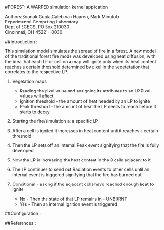 #FOREST: A WARPED simulation kernel application

Authors:Sounak Gupta,Caleb van Haaren, Mark Minutolo <br>
Experimental Computing Laboratory <br>
Dept of ECECS, PO Box 210030 <br>
Cincinnati, OH  45221--0030 <br>

##Introduction :

This simulation model simulates the spread of fire in a forest. A new model of the traditional
forest fire mode was developed using heat diffusion, with the idea that each LP or cell on a 
map will ignite only when its heat content reaches a certain threshold determined by pixel in 
the vegetetation that correlates to the respective LP.

1. Vegetation maps
    - Reading the pixel value and assigning its attributes to an LP
    Pixel values will affect
    + Ignition threshold -  the amount of heat needed by an LP to ignite
    + Peak threshold - the amount of heat the LP needs to reach before it starts to decay

2. Starting the fire/simulation at a specific LP
3. After a cell is ignited it increases in heat content unti it reaches a certain threshold
4. Then the LP sets off an internal Peak event signifying that the fire is fully developed
5. Now the LP is increasing the heat content in the 8 cells adjacent to it
6. The LP continues to send out Radiation events to other cells until an internal event is
triggered signifying that the fire has burned out.
4. Conditional - asking if the adjacent cells have reached enough heat to ignite
    + No - Then the state of that LP remains in - UNBURNT
    + Yes - Then an internal Ignition event is triggered
      



##Configuration :

##References :

